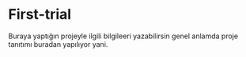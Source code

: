 # First-trial
Buraya yaptığın projeyle ilgili bilgileeri yazabilirsin genel anlamda proje tanıtımı buradan yapılıyor yani.

